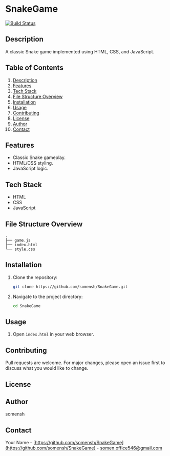 # SnakeGame

[![Build Status](https://img.shields.io/github/actions/workflow/status/somensh/SnakeGame/main.yml?branch=main)]()


## Description

A classic Snake game implemented using HTML, CSS, and JavaScript.

## Table of Contents

1.  [Description](#description)
2.  [Features](#features)
3.  [Tech Stack](#tech-stack)
4.  [File Structure Overview](#file-structure-overview)
5.  [Installation](#installation)
6.  [Usage](#usage)
7.  [Contributing](#contributing)
8.  [License](#license)
9.  [Author](#author)
10. [Contact](#contact)


<!-- TODO: Add screenshots if applicable -->

## Features

-   Classic Snake gameplay.
-   HTML/CSS styling.
-   JavaScript logic.

## Tech Stack

-   HTML
-   CSS
-   JavaScript

## File Structure Overview

```text
.
├── game.js
├── index.html
└── style.css
```

## Installation

1.  Clone the repository:

    ```bash
    git clone https://github.com/somensh/SnakeGame.git
    ```
2.  Navigate to the project directory:

    ```bash
    cd SnakeGame
    ```

## Usage

1.  Open `index.html` in your web browser.

<!-- TODO: Add specific usage instructions or build steps if necessary -->

## Contributing

Pull requests are welcome. For major changes, please open an issue first to discuss what you would like to change.

## License

<!-- TODO: Add license information if available. -->

## Author

somensh

## Contact

Your Name - [https://github.com/somensh/SnakeGame](https://github.com/somensh/SnakeGame) - somen.office546@gmail.com
